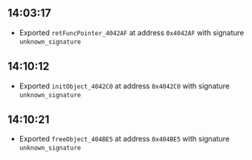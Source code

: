 
## 14:03:17
- Exported `retFuncPointer_4042AF` at address `0x4042AF` with signature `unknown_signature`

## 14:10:12
- Exported `initObject_4042C0` at address `0x4042C0` with signature `unknown_signature`

## 14:10:21
- Exported `freeObject_404BE5` at address `0x404BE5` with signature `unknown_signature`

